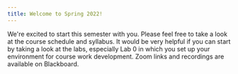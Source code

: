 ```yaml
---
title: Welcome to Spring 2022!
---
```


We're excited to start this semester with you. Please feel free to take a look at the course schedule and syllabus.
It would be very helpful if you can start by taking a look at the labs, especially Lab 0 in which you set up your environment for course work development.  Zoom links and recordings are available on Blackboard.
